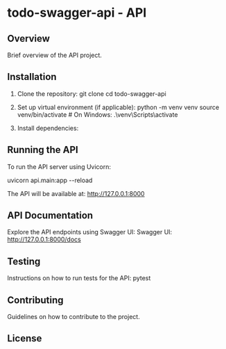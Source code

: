 # todo-swagger-api - API

## Overview

Brief overview of the API project.

## Installation

1. Clone the repository:
   git clone <repository-url>
   cd todo-swagger-api

2. Set up virtual environment (if applicable):
python -m venv venv
source venv/bin/activate  # On Windows: .\venv\Scripts\activate

3. Install dependencies:

## Running the API
To run the API server using Uvicorn:

uvicorn api.main:app --reload

The API will be available at: http://127.0.0.1:8000

## API Documentation

Explore the API endpoints using Swagger UI:
Swagger UI: http://127.0.0.1:8000/docs

## Testing
Instructions on how to run tests for the API:
pytest

## Contributing
Guidelines on how to contribute to the project.

## License
